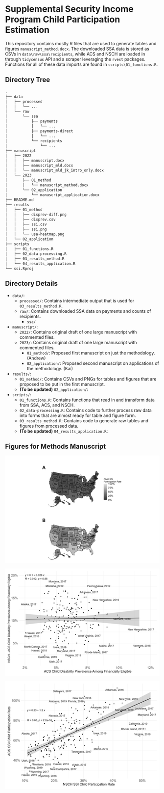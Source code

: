
# Supplemental Security Income Program Child Participation Estimation

This repository contains mostly R files that are used to generate tables and figures `manuscript_method.docx`. The downloaded SSA data is stored as CSVs in `data\raw\ssa\recipients`, while ACS and NSCH are loaded in through `tidycensus` API and a scraper leveraging the `rvest` packages. Functions for all of these data imports are found in `scripts\01_functions.R`.

## Directory Tree

```
.
├── data
│   ├── processed
│   │   └── ...
│   └── raw
│       └── ssa
│           ├── payments
│           │   └── ...
│           ├── payments-direct
│           │   └── ...
│           └── recipients
│               └── ...
├── manuscript
│   ├── 2022
│   │   ├── manuscript.docx
│   │   ├── manuscript_mld.docx
│   │   └── manuscript_mld_jk_intro_only.docx
│   └── 2023
│       ├── 01_method
│       │   └── manuscript_method.docx
│       └── 02_application
│           └── manuscript_application.docx
├── README.md
├── results
│   ├── 01_method
│   │   ├── disprev-diff.png
│   │   ├── disprev.csv
│   │   ├── ssi.csv
│   │   ├── ssi.png
│   │   └── usa-heatmap.png
│   └── 02_application
├── scripts
│   ├── 01_functions.R
│   ├── 02_data-processing.R
│   ├── 03_results_method.R
│   └── 04_results_application.R
└── ssi.Rproj
```

## Directory Details

-   `data/`: 
    -   `processed/`: Contains intermediate output that is used for `03_results_method.R`.
    -   `raw/`: Contains downloaded SSA data on payments and counts of recipients.
        -   `ssa/`
-   `manuscript/`:
    -   `2022/`: Contains original draft of one large manuscript with commented files.
    -   `2023/`: Contains original draft of one large manuscript with commented files.
        -   `01_method/`: Proposed first manuscript on just the methodology. (Andrew)
        -   `02_application/`: Proposed second manuscript on applications of the methodology. (Kai)
-   `results/`:
    -   `01_method/`: Contains CSVs and PNGs for tables and figures that are proposed to be put in the first manuscript.
    -   **(To be updated)** `02_application/`: 
-   `scripts/`: 
    -   `01_functions.R`: Contains functions that read in and transform data from SSA, ACS, and NSCH.
    -   `02_data-processing.R`: Contains code to further process raw data into forms that are almost ready for table and figure form.
    -   `03_results_method.R`: Contains code to generate raw tables and figures from processed data.
    -   **(To be updated)** `04_results_application.R`: 
## Figures for Methods Manuscript

![](results/01_method/usa-heatmap.png)

![](results/01_method/disprev-diff.png)

![](results/01_method/ssi.png)

